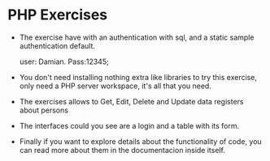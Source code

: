 # PHP Exercises
 - The exercise have with an authentication with sql, and a static sample authentication default. 
 
    user: Damian. Pass:12345;
    
 - You don't need installing nothing extra like libraries to try this exercise, only need a PHP server workspace, it's all that you need.
 - The exercises allows to Get, Edit, Delete and Update data registers about persons
 - The interfaces could you see are a login and a table with its form.
 - Finally if you want to explore details about the functionality of code, you can read more about them in the documentacion inside itself.

